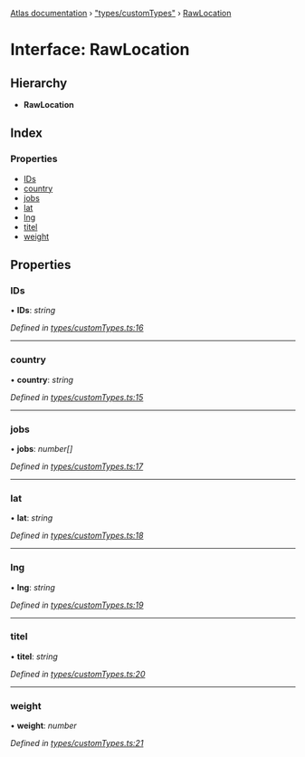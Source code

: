 [Atlas documentation](../globals.md) › ["types/customTypes"](../modules/_types_customtypes_.md) › [RawLocation](_types_customtypes_.rawlocation.md)

# Interface: RawLocation

## Hierarchy

* **RawLocation**

## Index

### Properties

* [IDs](_types_customtypes_.rawlocation.md#ids)
* [country](_types_customtypes_.rawlocation.md#country)
* [jobs](_types_customtypes_.rawlocation.md#jobs)
* [lat](_types_customtypes_.rawlocation.md#lat)
* [lng](_types_customtypes_.rawlocation.md#lng)
* [titel](_types_customtypes_.rawlocation.md#titel)
* [weight](_types_customtypes_.rawlocation.md#weight)

## Properties

###  IDs

• **IDs**: *string*

*Defined in [types/customTypes.ts:16](https://github.com/chronark/atlas/blob/4376b4d/src/types/customTypes.ts#L16)*

___

###  country

• **country**: *string*

*Defined in [types/customTypes.ts:15](https://github.com/chronark/atlas/blob/4376b4d/src/types/customTypes.ts#L15)*

___

###  jobs

• **jobs**: *number[]*

*Defined in [types/customTypes.ts:17](https://github.com/chronark/atlas/blob/4376b4d/src/types/customTypes.ts#L17)*

___

###  lat

• **lat**: *string*

*Defined in [types/customTypes.ts:18](https://github.com/chronark/atlas/blob/4376b4d/src/types/customTypes.ts#L18)*

___

###  lng

• **lng**: *string*

*Defined in [types/customTypes.ts:19](https://github.com/chronark/atlas/blob/4376b4d/src/types/customTypes.ts#L19)*

___

###  titel

• **titel**: *string*

*Defined in [types/customTypes.ts:20](https://github.com/chronark/atlas/blob/4376b4d/src/types/customTypes.ts#L20)*

___

###  weight

• **weight**: *number*

*Defined in [types/customTypes.ts:21](https://github.com/chronark/atlas/blob/4376b4d/src/types/customTypes.ts#L21)*
